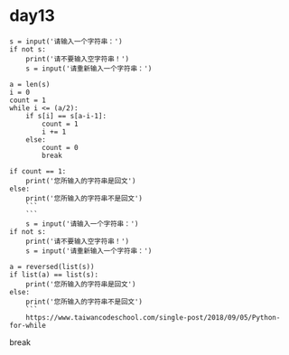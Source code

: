 # day13

```
s = input('请输入一个字符串：')
if not s:
    print('请不要输入空字符串！')
    s = input('请重新输入一个字符串：')

a = len(s)
i = 0
count = 1    
while i <= (a/2):
    if s[i] == s[a-i-1]:
        count = 1
        i += 1
    else:
        count = 0
        break

if count == 1:
    print('您所输入的字符串是回文')
else:
    print('您所输入的字符串不是回文')
    ```
    ```
    s = input('请输入一个字符串：')
if not s:
    print('请不要输入空字符串！')
    s = input('请重新输入一个字符串：')

a = reversed(list(s))
if list(a) == list(s):
    print('您所输入的字符串是回文')
else:
    print('您所输入的字符串不是回文')
    ```
    https://www.taiwancodeschool.com/single-post/2018/09/05/Python-for-while
```
break
```


